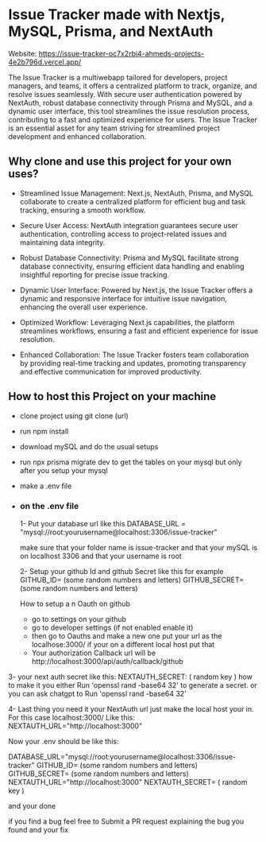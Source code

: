 
# Issue Tracker made with Nextjs, MySQL, Prisma, and NextAuth

Website: https://issue-tracker-oc7x2rbi4-ahmeds-projects-4e2b796d.vercel.app/

The Issue Tracker is a multiwebapp tailored for developers, project managers, and teams, it offers a centralized platform to track, organize, and resolve issues seamlessly. With secure user authentication powered by NextAuth, robust database connectivity through Prisma and MySQL, and a dynamic user interface, this tool streamlines the issue resolution process, contributing to a fast and optimized experience for users. The Issue Tracker is an essential asset for any team striving for streamlined project development and enhanced collaboration.

## Why clone and use this project for your own uses?

- Streamlined Issue Management: Next.js, NextAuth, Prisma, and MySQL collaborate to create a centralized platform for efficient bug and task tracking, ensuring a smooth workflow. 

- Secure User Access: NextAuth integration guarantees secure user authentication, controlling access to project-related issues and maintaining data integrity.

- Robust Database Connectivity: Prisma and MySQL facilitate strong database connectivity, ensuring efficient data handling and enabling insightful reporting for precise issue tracking.

- Dynamic User Interface: Powered by Next.js, the Issue Tracker offers a dynamic and responsive interface for intuitive issue navigation, enhancing the overall user experience.

- Optimized Workflow: Leveraging Next.js capabilities, the platform streamlines workflows, ensuring a fast and efficient experience for issue resolution.

- Enhanced Collaboration: The Issue Tracker fosters team collaboration by providing real-time tracking and updates, promoting transparency and effective communication for improved productivity.


## How to host this Project on your machine

- clone project using git clone (url)
- run npm install
- download mySQL and do the usual setups
- run npx prisma migrate dev to get the tables on your mysql but only after you setup your mysql
- make a .env file
  
- ### on the .env file
  1- Put your database url like this
  DATABASE_URL = "mysql://root:yourusername@localhost:3306/issue-tracker"
  
  make sure that your folder name is issue-tracker and that your mySQL is on localhost 3306 and that your username is root

  2- Setup your github Id and github Secret like this for example
  GITHUB_ID= (some random numbers and letters)
  GITHUB_SECRET= (some random numbers and letters)
  
   How to setup a n Oauth on github
  - go to settings on your github
  - go to developer settings (if not enabled enable it)
  - then go to Oauths and make a new one put your url as the localhose:3000/ if your on a different local host put that
  - Your authorization Callback url will be http://localhost:3000/api/auth/callback/github

 3- your next auth secret like this:
 NEXTAUTH_SECRET: ( random key )
 how to make it you either Run 'openssl rand -base64 32' to generate a secret. 
 or you can ask chatgpt to Run 'openssl rand -base64 32'

 4- Last thing you need it your NextAuth url just make the local host your in. For this case localhost:3000/
 Like this: NEXTAUTH_URL="http://localhost:3000"

 Now your .env should be like this:
 
DATABASE_URL="mysql://root:yourusername@localhost:3306/issue-tracker"
GITHUB_ID= (some random numbers and letters)
GITHUB_SECRET= (some random numbers and letters)
NEXTAUTH_URL="http://localhost:3000"
NEXTAUTH_SECRET= ( random key )

and your done

if you find a bug feel free to Submit a PR request explaining the bug you found and your fix

